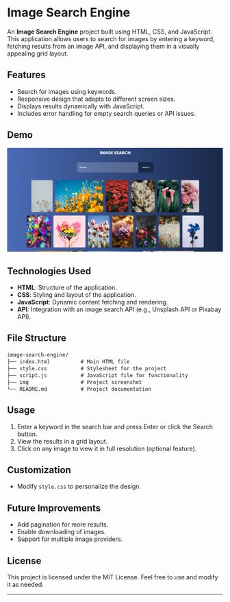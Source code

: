 # Image Search Engine

An **Image Search Engine** project built using HTML, CSS, and JavaScript. This application allows users to search for images by entering a keyword, fetching results from an image API, and displaying them in a visually appealing grid layout.

## Features

- Search for images using keywords.
- Responsive design that adapts to different screen sizes.
- Displays results dynamically with JavaScript.
- Includes error handling for empty search queries or API issues.

## Demo

![Demo](./img/image-search-img.png)

## Technologies Used

- **HTML**: Structure of the application.
- **CSS**: Styling and layout of the application.
- **JavaScript**: Dynamic content fetching and rendering.
- **API**: Integration with an image search API (e.g., Unsplash API or Pixabay API).


## File Structure

```
image-search-engine/
├── index.html          # Main HTML file
├── style.css           # Stylesheet for the project
├── script.js           # JavaScript file for functionality
├── img                 # Project screenshot
└── README.md           # Project documentation
```

## Usage

1. Enter a keyword in the search bar and press Enter or click the Search button.
2. View the results in a grid layout.
3. Click on any image to view it in full resolution (optional feature).


## Customization

- Modify `style.css` to personalize the design.

## Future Improvements

- Add pagination for more results.
- Enable downloading of images.
- Support for multiple image providers.

## License

This project is licensed under the MIT License. Feel free to use and modify it as needed.

---
